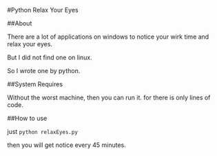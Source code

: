 #Python Relax Your Eyes

##About

There are a lot of applications on windows to notice your wirk time and relax your eyes.

But I did not find one on linux.

So I wrote one by python.

##System Requires

Without the worst machine, then you can run it. for there is only lines of code.

##How to use

just `python relaxEyes.py`

then you will get notice every 45 minutes.
